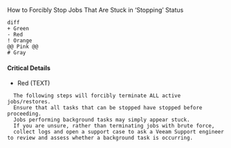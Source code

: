 How to Forcibly Stop Jobs That Are Stuck in ‘Stopping’ Status
```
diff
+ Green
- Red
! Orange
@@ Pink @@
# Gray
```

#### Critical Details

- Red (TEXT)
```
  The following steps will forcibly terminate ALL active jobs/restores.
  Ensure that all tasks that can be stopped have stopped before proceeding.
  Jobs performing background tasks may simply appear stuck.
  If you are unsure, rather than terminating jobs with brute force, 
  collect logs and open a support case to ask a Veeam Support engineer to review and assess whether a background task is occurring.
  ```

```
```

```
```

```
```

